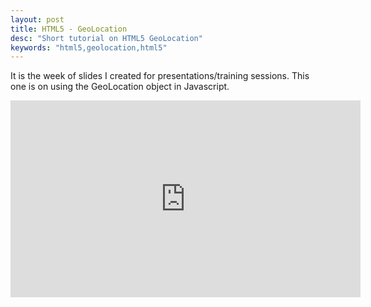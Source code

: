 ```yaml
---
layout: post
title: HTML5 - GeoLocation
desc: "Short tutorial on HTML5 GeoLocation"
keywords: "html5,geolocation,html5"
---
```


It is the week of slides I created for presentations/training sessions. This one is on using the GeoLocation object in Javascript.

<iframe src="https://docs.google.com/presentation/d/1BbFjfcuUf67M2_s9zQ6Q0XVkFhMhbJGBzac4t1agbhA/embed?start=false&loop=false&delayms=3000" frameborder="0" width="560" height="315" allowfullscreen="true" mozallowfullscreen="true" webkitallowfullscreen="true"></iframe>